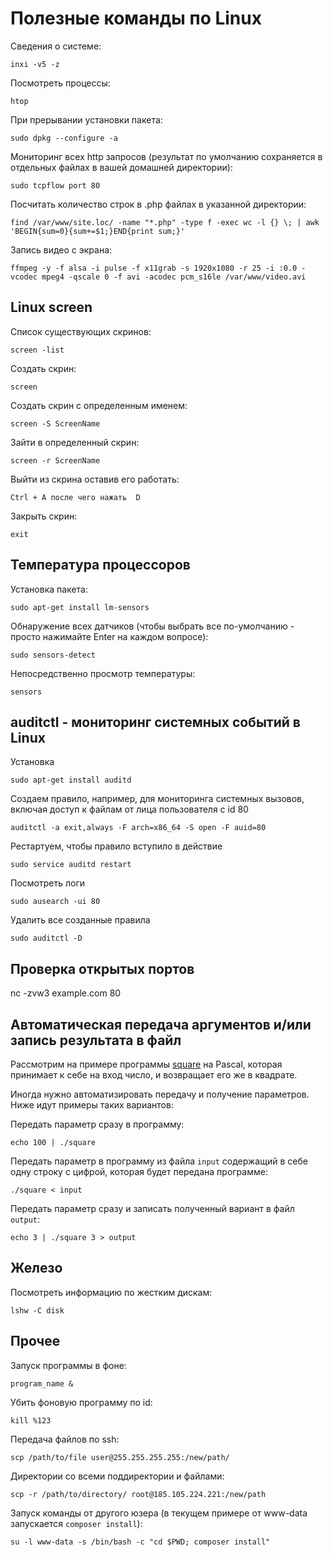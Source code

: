 
# Полезные команды по Linux

Сведения о системе:

`inxi -v5 -z`

Посмотреть процессы:

`htop`

При прерывании установки пакета:

`sudo dpkg --configure -a`

Мониторинг всех http запросов (результат по умолчанию сохраняется в отдельных файлах в вашей домашней директории):

`sudo tcpflow port 80`

Посчитать количество строк в .php файлах в указанной директории:

`find /var/www/site.loc/ -name "*.php" -type f -exec wc -l {} \; | awk 'BEGIN{sum=0}{sum+=$1;}END{print sum;}'`

Запись видео с экрана:

`ffmpeg -y -f alsa -i pulse -f x11grab -s 1920x1080 -r 25 -i :0.0 -vcodec mpeg4 -qscale 0 -f avi -acodec pcm_s16le /var/www/video.avi`


## Linux screen

Список существующих скринов:

`screen -list`

Создать скрин:

`screen`

Создать скрин с определенным именем:

`screen -S ScreenName`

Зайти в определенный скрин:

`screen -r ScreenName`


Выйти из скрина оставив его работать:

`Ctrl + A после чего нажать  D`

Закрыть скрин:

`exit`


## Температура процессоров

Установка пакета:

`sudo apt-get install lm-sensors`

Обнаружение всех датчиков (чтобы выбрать все по-умолчанию - просто нажимайте Enter на каждом вопросе):

`sudo sensors-detect`

Непосредственно просмотр температуры:

`sensors`


## auditctl - мониторинг системных событий в Linux

Установка

`sudo apt-get install auditd`

Создаем правило, например, для мониторинга системных вызовов, включая доступ к файлам от лица пользователя с id 80

`auditctl -a exit,always -F arch=x86_64 -S open -F auid=80`

Рестартуем, чтобы правило вступило в действие

`sudo service auditd restart`

Посмотреть логи

`sudo ausearch -ui 80`

Удалить все созданные правила

`sudo auditctl -D`


## Проверка открытых портов

nc -zvw3 example.com 80


## Автоматическая передача аргументов и/или запись результата в файл

Рассмотрим на примере программы [square](https://github.com/WalkWeb/Crib/blob/master/Pascal.md) на Pascal, которая 
принимает к себе на вход число, и возвращает его же в квадрате.

Иногда нужно автоматизировать передачу и получение параметров. Ниже идут примеры таких вариантов:

Передать параметр сразу в программу:

`echo 100 | ./square`

Передать параметр в программу из файла `input` содержащий в себе одну строку с цифрой, которая будет передана программе:

`./square < input`

Передать параметр сразу и записать полученный вариант в файл `output`:

`echo 3 | ./square 3 > output`


## Железо

Посмотреть информацию по жестким дискам:

`lshw -C disk`


## Прочее

Запуск программы в фоне:

`program_name &`

Убить фоновую программу по id:

`kill %123`

Передача файлов по ssh:

`scp /path/to/file user@255.255.255.255:/new/path/`

Директории со всеми поддиректории и файлами:

`scp -r /path/to/directory/ root@185.105.224.221:/new/path`

Запуск команды от другого юзера (в текущем примере от www-data запускается `composer install`):

`su -l www-data -s /bin/bash -c "cd $PWD; composer install"`
